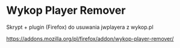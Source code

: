 # Wykop Player Remover

Skrypt + plugin (Firefox) do usuwania jwplayera z wykop.pl

https://addons.mozilla.org/pl/firefox/addon/wykop-player-remover/